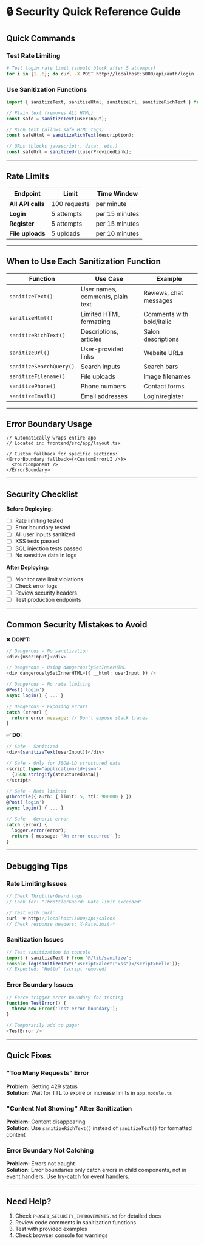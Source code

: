 # 🔒 Security Quick Reference Guide

## Quick Commands

### Test Rate Limiting
```bash
# Test login rate limit (should block after 5 attempts)
for i in {1..6}; do curl -X POST http://localhost:5000/api/auth/login -H "Content-Type: application/json" -d '{"email":"test@test.com","password":"wrong"}'; done
```

### Use Sanitization Functions

```typescript
import { sanitizeText, sanitizeHtml, sanitizeUrl, sanitizeRichText } from '@/lib/sanitize';

// Plain text (removes ALL HTML)
const safe = sanitizeText(userInput);

// Rich text (allows safe HTML tags)
const safeHtml = sanitizeRichText(description);

// URLs (blocks javascript:, data:, etc.)
const safeUrl = sanitizeUrl(userProvidedLink);
```

---

## Rate Limits

| Endpoint | Limit | Time Window |
|----------|-------|-------------|
| **All API calls** | 100 requests | per minute |
| **Login** | 5 attempts | per 15 minutes |
| **Register** | 5 attempts | per 15 minutes |
| **File uploads** | 5 uploads | per 10 minutes |

---

## When to Use Each Sanitization Function

| Function | Use Case | Example |
|----------|----------|---------|
| `sanitizeText()` | User names, comments, plain text | Reviews, chat messages |
| `sanitizeHtml()` | Limited HTML formatting | Comments with bold/italic |
| `sanitizeRichText()` | Descriptions, articles | Salon descriptions |
| `sanitizeUrl()` | User-provided links | Website URLs |
| `sanitizeSearchQuery()` | Search inputs | Search bars |
| `sanitizeFilename()` | File uploads | Image filenames |
| `sanitizePhone()` | Phone numbers | Contact forms |
| `sanitizeEmail()` | Email addresses | Login/register |

---

## Error Boundary Usage

```tsx
// Automatically wraps entire app
// Located in: frontend/src/app/layout.tsx

// Custom fallback for specific sections:
<ErrorBoundary fallback={<CustomErrorUI />}>
  <YourComponent />
</ErrorBoundary>
```

---

## Security Checklist

**Before Deploying:**
- [ ] Rate limiting tested
- [ ] Error boundary tested
- [ ] All user inputs sanitized
- [ ] XSS tests passed
- [ ] SQL injection tests passed
- [ ] No sensitive data in logs

**After Deploying:**
- [ ] Monitor rate limit violations
- [ ] Check error logs
- [ ] Review security headers
- [ ] Test production endpoints

---

## Common Security Mistakes to Avoid

❌ **DON'T:**
```typescript
// Dangerous - No sanitization
<div>{userInput}</div>

// Dangerous - Using dangerouslySetInnerHTML
<div dangerouslySetInnerHTML={{ __html: userInput }} />

// Dangerous - No rate limiting
@Post('login')
async login() { ... }

// Dangerous - Exposing errors
catch (error) {
  return error.message; // Don't expose stack traces
}
```

✅ **DO:**
```typescript
// Safe - Sanitized
<div>{sanitizeText(userInput)}</div>

// Safe - Only for JSON-LD structured data
<script type="application/ld+json">
  {JSON.stringify(structuredData)}
</script>

// Safe - Rate limited
@Throttle({ auth: { limit: 5, ttl: 900000 } })
@Post('login')
async login() { ... }

// Safe - Generic error
catch (error) {
  logger.error(error);
  return { message: 'An error occurred' };
}
```

---

## Debugging Tips

### Rate Limiting Issues
```typescript
// Check ThrottlerGuard logs
// Look for: "ThrottlerGuard: Rate limit exceeded"

// Test with curl:
curl -v http://localhost:5000/api/salons
// Check response headers: X-RateLimit-*
```

### Sanitization Issues
```typescript
// Test sanitization in console
import { sanitizeText } from '@/lib/sanitize';
console.log(sanitizeText('<script>alert("xss")</script>Hello'));
// Expected: "Hello" (script removed)
```

### Error Boundary Issues
```typescript
// Force trigger error boundary for testing
function TestError() {
  throw new Error('Test error boundary');
}

// Temporarily add to page:
<TestError />
```

---

## Quick Fixes

### "Too Many Requests" Error
**Problem:** Getting 429 status  
**Solution:** Wait for TTL to expire or increase limits in `app.module.ts`

### "Content Not Showing" After Sanitization
**Problem:** Content disappearing  
**Solution:** Use `sanitizeRichText()` instead of `sanitizeText()` for formatted content

### Error Boundary Not Catching
**Problem:** Errors not caught  
**Solution:** Error boundaries only catch errors in child components, not in event handlers. Use try-catch for event handlers.

---

## Need Help?

1. Check `PHASE1_SECURITY_IMPROVEMENTS.md` for detailed docs
2. Review code comments in sanitization functions
3. Test with provided examples
4. Check browser console for warnings
